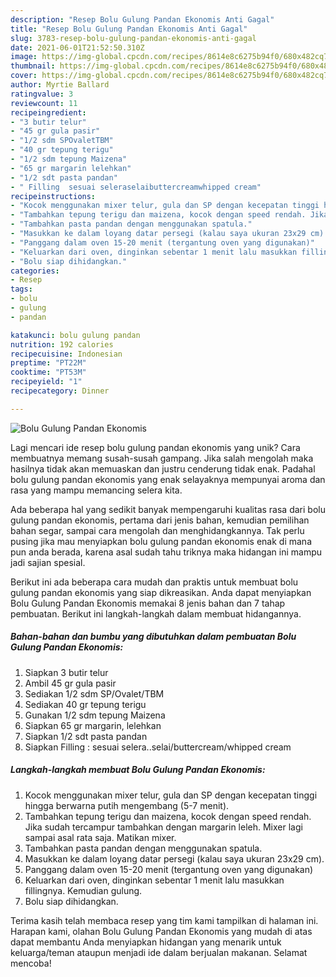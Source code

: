 ```yaml
---
description: "Resep Bolu Gulung Pandan Ekonomis Anti Gagal"
title: "Resep Bolu Gulung Pandan Ekonomis Anti Gagal"
slug: 3783-resep-bolu-gulung-pandan-ekonomis-anti-gagal
date: 2021-06-01T21:52:50.310Z
image: https://img-global.cpcdn.com/recipes/8614e8c6275b94f0/680x482cq70/bolu-gulung-pandan-ekonomis-foto-resep-utama.jpg
thumbnail: https://img-global.cpcdn.com/recipes/8614e8c6275b94f0/680x482cq70/bolu-gulung-pandan-ekonomis-foto-resep-utama.jpg
cover: https://img-global.cpcdn.com/recipes/8614e8c6275b94f0/680x482cq70/bolu-gulung-pandan-ekonomis-foto-resep-utama.jpg
author: Myrtie Ballard
ratingvalue: 3
reviewcount: 11
recipeingredient:
- "3 butir telur"
- "45 gr gula pasir"
- "1/2 sdm SPOvaletTBM"
- "40 gr tepung terigu"
- "1/2 sdm tepung Maizena"
- "65 gr margarin lelehkan"
- "1/2 sdt pasta pandan"
- " Filling  sesuai seleraselaibuttercreamwhipped cream"
recipeinstructions:
- "Kocok menggunakan mixer telur, gula dan SP dengan kecepatan tinggi hingga berwarna putih mengembang (5-7 menit)."
- "Tambahkan tepung terigu dan maizena, kocok dengan speed rendah. Jika sudah tercampur tambahkan dengan margarin leleh. Mixer lagi sampai asal rata saja. Matikan mixer."
- "Tambahkan pasta pandan dengan menggunakan spatula."
- "Masukkan ke dalam loyang datar persegi (kalau saya ukuran 23x29 cm)."
- "Panggang dalam oven 15-20 menit (tergantung oven yang digunakan)"
- "Keluarkan dari oven, dinginkan sebentar 1 menit lalu masukkan fillingnya. Kemudian gulung."
- "Bolu siap dihidangkan."
categories:
- Resep
tags:
- bolu
- gulung
- pandan

katakunci: bolu gulung pandan 
nutrition: 192 calories
recipecuisine: Indonesian
preptime: "PT22M"
cooktime: "PT53M"
recipeyield: "1"
recipecategory: Dinner

---
```



![Bolu Gulung Pandan Ekonomis](https://img-global.cpcdn.com/recipes/8614e8c6275b94f0/680x482cq70/bolu-gulung-pandan-ekonomis-foto-resep-utama.jpg)

Lagi mencari ide resep bolu gulung pandan ekonomis yang unik? Cara membuatnya memang susah-susah gampang. Jika salah mengolah maka hasilnya tidak akan memuaskan dan justru cenderung tidak enak. Padahal bolu gulung pandan ekonomis yang enak selayaknya mempunyai aroma dan rasa yang mampu memancing selera kita.

Ada beberapa hal yang sedikit banyak mempengaruhi kualitas rasa dari bolu gulung pandan ekonomis, pertama dari jenis bahan, kemudian pemilihan bahan segar, sampai cara mengolah dan menghidangkannya. Tak perlu pusing jika mau menyiapkan bolu gulung pandan ekonomis enak di mana pun anda berada, karena asal sudah tahu triknya maka hidangan ini mampu jadi sajian spesial.




Berikut ini ada beberapa cara mudah dan praktis untuk membuat bolu gulung pandan ekonomis yang siap dikreasikan. Anda dapat menyiapkan Bolu Gulung Pandan Ekonomis memakai 8 jenis bahan dan 7 tahap pembuatan. Berikut ini langkah-langkah dalam membuat hidangannya.

<!--inarticleads1-->

##### Bahan-bahan dan bumbu yang dibutuhkan dalam pembuatan Bolu Gulung Pandan Ekonomis:

1. Siapkan 3 butir telur
1. Ambil 45 gr gula pasir
1. Sediakan 1/2 sdm SP/Ovalet/TBM
1. Sediakan 40 gr tepung terigu
1. Gunakan 1/2 sdm tepung Maizena
1. Siapkan 65 gr margarin, lelehkan
1. Siapkan 1/2 sdt pasta pandan
1. Siapkan  Filling : sesuai selera..selai/buttercream/whipped cream




<!--inarticleads2-->

##### Langkah-langkah membuat Bolu Gulung Pandan Ekonomis:

1. Kocok menggunakan mixer telur, gula dan SP dengan kecepatan tinggi hingga berwarna putih mengembang (5-7 menit).
1. Tambahkan tepung terigu dan maizena, kocok dengan speed rendah. Jika sudah tercampur tambahkan dengan margarin leleh. Mixer lagi sampai asal rata saja. Matikan mixer.
1. Tambahkan pasta pandan dengan menggunakan spatula.
1. Masukkan ke dalam loyang datar persegi (kalau saya ukuran 23x29 cm).
1. Panggang dalam oven 15-20 menit (tergantung oven yang digunakan)
1. Keluarkan dari oven, dinginkan sebentar 1 menit lalu masukkan fillingnya. Kemudian gulung.
1. Bolu siap dihidangkan.




Terima kasih telah membaca resep yang tim kami tampilkan di halaman ini. Harapan kami, olahan Bolu Gulung Pandan Ekonomis yang mudah di atas dapat membantu Anda menyiapkan hidangan yang menarik untuk keluarga/teman ataupun menjadi ide dalam berjualan makanan. Selamat mencoba!
